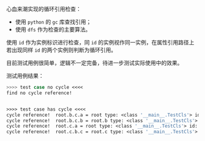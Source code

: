 心血来潮实现的循环引用检查：



- 使用 `python` 的 `gc` 库查找引用；
- 使用 `dfs` 作为检查的主要算法。



使用 `id` 作为实例标识进行检查，同 `id` 的实例视作同一实例，在属性引用路径上若出现同样 `id` 的两个实例则判断为循环引用。



目前测试用例很简单，逻辑不一定完备，待进一步测试实际使用中的效果。


测试用例结果：
``` bash
>>>> test case no cycle <<<<
find no cycle reference!


>>>> test case has cycle <<<<
cycle reference!  root.b.c.a = root type: <class '__main__.TestCls'> id: 2002894761792
cycle reference!  root.b.c.b = root.b type: <class '__main__.TestCls'> id: 2002894761840
cycle reference!  root.c.a = root type: <class '__main__.TestCls'> id: 2002894761792
cycle reference!  root.c.b.c = root.c type: <class '__main__.TestCls'> id: 2002894761888
```

